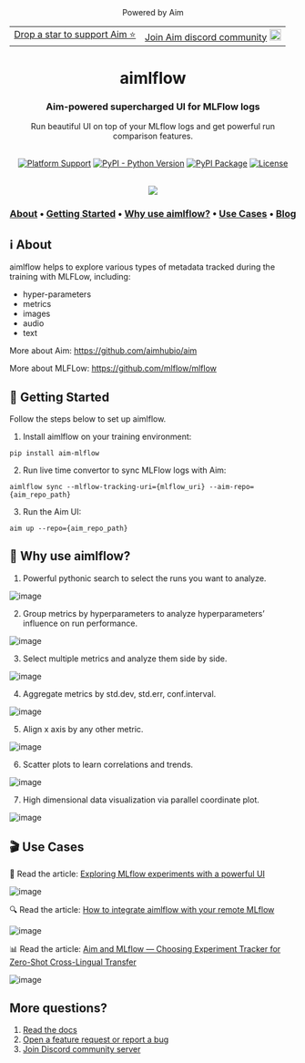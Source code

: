 <div align="center">
  <table>
    <tbody>
      <tr>
        Powered by Aim 
        <td>
          <a href="https://github.com/aimhubio/aim">Drop a star to support Aim ⭐</td>
        <td>
          <a href="https://community.aimstack.io/">Join Aim discord community</a>
          <img width="20px" src="https://user-images.githubusercontent.com/13848158/226759622-063b725d-8b3e-4c75-80c7-11fb04b7adf5.png"
      </tr>
    </tbody>
  </table>
</div>

<div align="center">
  <h1>aimlflow</h1>
  <h3>Aim-powered supercharged UI for MLFlow logs</h3>
  Run beautiful UI on top of your MLflow logs and get powerful run comparison features.
</div>

<br/>

<div align="center">

  [![Platform Support](https://img.shields.io/badge/platform-Linux%20%7C%20macOS-blue)]()
  [![PyPI - Python Version](https://img.shields.io/pypi/pyversions/aim-mlflow)](https://pypi.org/project/aim-mlflow/)
  [![PyPI Package](https://img.shields.io/pypi/v/aim-mlflow?color=yellow)](https://pypi.org/project/aim-mlflow/)
  [![License](https://img.shields.io/badge/License-Apache%202.0-orange.svg)](https://opensource.org/licenses/Apache-2.0)
  
</div>

<div align="center">
  <br/>
  <img src="https://user-images.githubusercontent.com/13848158/212019426-c60f2037-0faa-44f2-9620-88ab82c19f0a.png" />
</div>

<h3 align="center">
  <a href="#-about"><b>About</b></a> &bull;
  <a href="#-demos"><b>Getting Started</b></a> &bull;
  <a href="#-why-use-aimlflow"><b>Why use aimlflow?</b></a> &bull;
  <a href="#-use-cases"><b>Use Cases</b></a> &bull;
  <a href="https://aimstack.io/blog"><b> Blog</b></a>
 
</h3> 

## ℹ️ About

aimlflow helps to explore various types of metadata tracked during the training with MLFLow, including:

- hyper-parameters
- metrics
- images
- audio
- text

More about Aim: https://github.com/aimhubio/aim

More about MLFLow: https://github.com/mlflow/mlflow

## 🏁 Getting Started

Follow the steps below to set up aimlflow.

1. Install aimlflow on your training environment:

```
pip install aim-mlflow
```

2. Run live time convertor to sync MLFlow logs with Aim:

```
aimlflow sync --mlflow-tracking-uri={mlflow_uri} --aim-repo={aim_repo_path}
```

3. Run the Aim UI:

```
aim up --repo={aim_repo_path}
```

## 🔦 Why use aimlflow?

1. Powerful pythonic search to select the runs you want to analyze.

![image](https://user-images.githubusercontent.com/13848158/212019287-8c7a538c-d544-4b48-8e2a-9d3d2f90adbf.png)

2. Group metrics by hyperparameters to analyze hyperparameters’ influence on run performance.

![image](https://user-images.githubusercontent.com/13848158/212019346-a94c9fde-b1d1-4bcc-94ec-475ba7cebe75.png)

3. Select multiple metrics and analyze them side by side.

![image](https://user-images.githubusercontent.com/13848158/212019426-c60f2037-0faa-44f2-9620-88ab82c19f0a.png)

4. Aggregate metrics by std.dev, std.err, conf.interval.

![image](https://user-images.githubusercontent.com/13848158/212019455-3b607737-598b-4406-ac50-9b4317d37d16.png)

5. Align x axis by any other metric.

![image](https://user-images.githubusercontent.com/13848158/212019482-2e329f3b-b3ec-425e-a34f-e6f4e8464901.png)
 
6. Scatter plots to learn correlations and trends.

![image](https://user-images.githubusercontent.com/13848158/212019507-ae26cfc1-4a45-4233-a7ea-c503ead3dfd6.png)
 
7. High dimensional data visualization via parallel coordinate plot.

![image](https://user-images.githubusercontent.com/13848158/212019543-a6f70fba-2418-429b-911a-14bc250db33d.png)

## 🎬  Use Cases

🎇 Read the article: [Exploring MLflow experiments with a powerful UI](https://aimstack.io/blog/tutorials/exploring-mlflow-experiments-with-a-powerful-ui)  

![image](https://aimstack.io/_next/static/chunks/images/max/1400/1*xXGWEV5bJFEOwpjtDZOoHw_3840_75.webp)

🔍 Read the article: [How to integrate aimlflow with your remote MLflow](https://aimstack.io/blog/tutorials/how-to-integrate-aimlflow-with-your-remote-mlflow)

![image](https://aimstack.io/_next/static/chunks/images/max/1400/1*TjHqr4lK-aFPJPPh5rGAqQ_3840_75.webp)

📊 Read the article: [Aim and MLflow — Choosing Experiment Tracker for Zero-Shot Cross-Lingual Transfer](https://aimstack.io/blog/tutorials/aim-and-mlflow-%E2%80%94-choosing-experiment-tracker-for-zero-shot-cross-lingual-transfer) 

![image](https://aimstack.io/_next/static/chunks/images/v2/resize:fit:1400/format:webp/1*v64PbdBn6kBvsH3t5bkv8w_3840_75.webp)

## More questions?

1. [Read the docs](https://aimstack.readthedocs.io/en/latest/)
2. [Open a feature request or report a bug](https://github.com/aimhubio/aim/issues)
3. [Join Discord community server](https://community.aimstack.io/)
